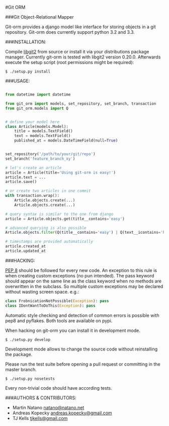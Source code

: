 #Git ORM

###Git Object-Relational Mapper

Git-orm provides a django model like interface for storing objects in a git
repository. Git-orm does currently support python 3.2 and 3.3.


###INSTALLATION:

Compile [libgit2](https://github.com/libgit2/libgit2) from source or install it
via your distributions package manager. Currently git-orm is tested with
libgit2 version 0.20.0. Afterwards execute the setup script (root permissions
might be required):

    $ ./setup.py install


###USAGE:

```python

from datetime import datetime

from git_orm import models, set_repository, set_branch, transaction
from git_orm.models import Q


# define your model here
class Article(models.Model):
    title = models.TextField()
    text = models.TextField()
    published_at = models.DateTimeField(null=True)


set_repository('/path/to/your/git/repo')
set_branch('feature_branch_xy')

# let's create an article
article = Article(title='Using git-orm is easy!')
article.text = ...
article.save()

# or create two articles in one commit
with transaction.wrap():
    Article.objects.create(...)
    Article.objects.create(...)

# query syntax is similar to the one from django
article = Article.objects.get(title__contains='easy')

# advanced querying is also possible
Article.objects.filter(Q(title__contains='easy') | Q(text__icontains='hard'))

# timestamps are provided automatically
article.created_at
article.updated_at
```


###HACKING:

[PEP 8](http://www.python.org/dev/peps/pep-0008/) should be followed for every
new code. An exception to this rule is when creating custom exceptions (no pun
intended). The pass keyword should appear on the same line as the class
keyword when no methods are overwritten in the subclass. So multiple custom
exceptions may be declared without wasting screen space.
e.g.:

```python
class FrobnicationNotPossible(Exception): pass
class IDontWantToDoThis(Exception): pass
```

Automatic style checking and detection of common errors is possible with pep8
and pyflakes. Both tools are available on pypi.

When hacking on git-orm you can install it in development mode.

    $ ./setup.py develop

Development mode allows to change the source code without reinstalling the
package.

Please run the test suite before opening a pull request or committing in the
master branch.

    $ ./setup.py nosetests

Every non-trivial code should have according tests.


###AUTHORS & CONTRIBUTORS:

* Martin Natano <natano@natano.net>
* Andreas Kopecky <andreas.kopecky@gmail.com>
* TJ Kells <tjkells@gmail.com>
